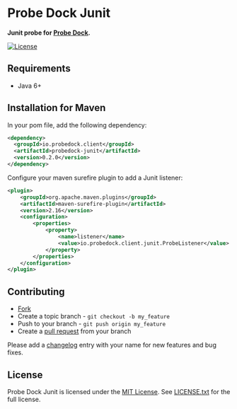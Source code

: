 # Probe Dock Junit

**Junit probe for [Probe Dock](https://github.com/probedock/probedock).**

[![License](https://img.shields.io/github/license/probedock/probedock-junit.svg)](LICENSE.txt)

## Requirements

* Java 6+

## Installation for Maven

In your pom file, add the following dependency:

```xml
<dependency>
  <groupId>io.probedock.client</groupId>
  <artifactId>probedock-junit</artifactId>
  <version>0.2.0</version>
</dependency>
```

Configure your maven surefire plugin to add a Junit listener:

```xml
<plugin>
    <groupId>org.apache.maven.plugins</groupId>
    <artifactId>maven-surefire-plugin</artifactId>
    <version>2.16</version>
    <configuration>
        <properties>
            <property>
                <name>listener</name>
                <value>io.probedock.client.junit.ProbeListener</value>
            </property>
        </properties>
    </configuration>
</plugin>
```

## Contributing

* [Fork](https://help.github.com/articles/fork-a-repo)
* Create a topic branch - `git checkout -b my_feature`
* Push to your branch - `git push origin my_feature`
* Create a [pull request](http://help.github.com/pull-requests/) from your branch

Please add a [changelog](CHANGELOG.md) entry with your name for new features and bug fixes.

## License

Probe Dock Junit is licensed under the [MIT License](http://opensource.org/licenses/MIT).
See [LICENSE.txt](LICENSE.txt) for the full license.
